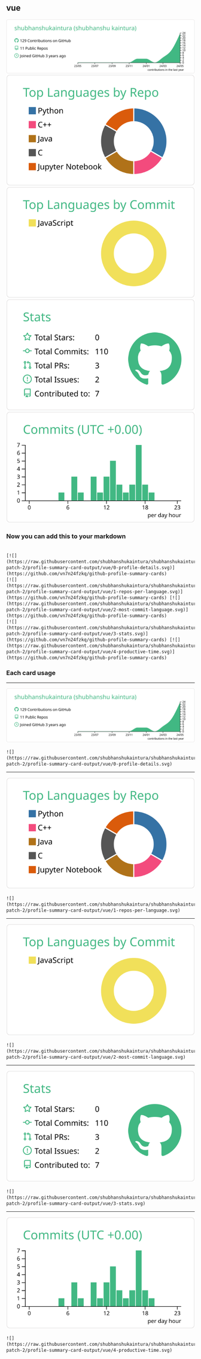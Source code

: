 ## vue

[![](./0-profile-details.svg)](https://github.com/vn7n24fzkq/github-profile-summary-cards)
[![](./1-repos-per-language.svg)](https://github.com/vn7n24fzkq/github-profile-summary-cards) [![](./2-most-commit-language.svg)](https://github.com/vn7n24fzkq/github-profile-summary-cards)
[![](./3-stats.svg)](https://github.com/vn7n24fzkq/github-profile-summary-cards) [![](./4-productive-time.svg)](https://github.com/vn7n24fzkq/github-profile-summary-cards)
### Now you can add this to your markdown
```

[![](https://raw.githubusercontent.com/shubhanshukaintura/shubhanshukaintura/shubhanshukaintura-patch-2/profile-summary-card-output/vue/0-profile-details.svg)](https://github.com/vn7n24fzkq/github-profile-summary-cards)
[![](https://raw.githubusercontent.com/shubhanshukaintura/shubhanshukaintura/shubhanshukaintura-patch-2/profile-summary-card-output/vue/1-repos-per-language.svg)](https://github.com/vn7n24fzkq/github-profile-summary-cards) [![](https://raw.githubusercontent.com/shubhanshukaintura/shubhanshukaintura/shubhanshukaintura-patch-2/profile-summary-card-output/vue/2-most-commit-language.svg)](https://github.com/vn7n24fzkq/github-profile-summary-cards)
[![](https://raw.githubusercontent.com/shubhanshukaintura/shubhanshukaintura/shubhanshukaintura-patch-2/profile-summary-card-output/vue/3-stats.svg)](https://github.com/vn7n24fzkq/github-profile-summary-cards) [![](https://raw.githubusercontent.com/shubhanshukaintura/shubhanshukaintura/shubhanshukaintura-patch-2/profile-summary-card-output/vue/4-productive-time.svg)](https://github.com/vn7n24fzkq/github-profile-summary-cards)

```

### Each card usage
---

![](./0-profile-details.svg)

```
![](https://raw.githubusercontent.com/shubhanshukaintura/shubhanshukaintura/shubhanshukaintura-patch-2/profile-summary-card-output/vue/0-profile-details.svg)
```

    

---

![](./1-repos-per-language.svg)

```
![](https://raw.githubusercontent.com/shubhanshukaintura/shubhanshukaintura/shubhanshukaintura-patch-2/profile-summary-card-output/vue/1-repos-per-language.svg)
```

    

---

![](./2-most-commit-language.svg)

```
![](https://raw.githubusercontent.com/shubhanshukaintura/shubhanshukaintura/shubhanshukaintura-patch-2/profile-summary-card-output/vue/2-most-commit-language.svg)
```

    

---

![](./3-stats.svg)

```
![](https://raw.githubusercontent.com/shubhanshukaintura/shubhanshukaintura/shubhanshukaintura-patch-2/profile-summary-card-output/vue/3-stats.svg)
```

    

---

![](./4-productive-time.svg)

```
![](https://raw.githubusercontent.com/shubhanshukaintura/shubhanshukaintura/shubhanshukaintura-patch-2/profile-summary-card-output/vue/4-productive-time.svg)
```

    
